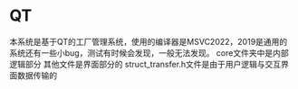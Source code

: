 # QT
本系统是基于QT的工厂管理系统，使用的编译器是MSVC2022，2019是通用的
系统还有一些小bug，测试有时候会发现，一般无法发现。
core文件夹中是内部逻辑部分
其他文件是界面部分的
struct_transfer.h文件是由于用户逻辑与交互界面数据传输的
